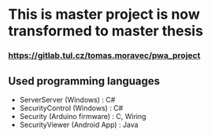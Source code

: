 # This is master project is now transformed to master thesis
### https://gitlab.tul.cz/tomas.moravec/pwa_project

## Used programming languages
* ServerServer (Windows)        : C#
* SecurityControl (Windows)     : C#
* Security (Arduino firmware)   : C, Wiring
* SecurityViewer (Android App)  : Java
